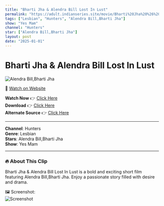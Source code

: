 ```yaml
---
title: "Bharti Jha & Alendra Bill Lost In Lust"
permalink: "https://adult.indianseries.site/movie/Bharti%20Jha%20%26%20Alendra%20Bill%20Lost%20In%20Lust"
tags: ["Lesbian", "Hunters", "Alendra Bill,Bharti Jha"]
show: "Yes Mam"
channel: "Hunters"
star: ["Alendra Bill,Bharti Jha"]
layout: post
date: "2025-01-01"
---
```


# Bharti Jha & Alendra Bill Lost In Lust

![Alendra Bill,Bharti Jha](https://shorts.desisins.com/wp-content/uploads/2024/04/Alendra-Bill-Bharti-Jha-Yes-Mam-Hunters-DesiSins.com_.jpg)

🔗 [Watch on Website](https://adult.indianseries.site/movie/Bharti%20Jha%20%26%20Alendra%20Bill%20Lost%20In%20Lust)

**Watch Now** 👉 [Click Here](https://adult.indianseries.site/movie/Bharti%20Jha%20%26%20Alendra%20Bill%20Lost%20In%20Lust)  
**Download** 👉 [Click Here](https://adult.indianseries.site/movie/Bharti%20Jha%20%26%20Alendra%20Bill%20Lost%20In%20Lust)  
**Alternate Source** 👉 [Click Here](https://adult.indianseries.site/movie/Bharti%20Jha%20%26%20Alendra%20Bill%20Lost%20In%20Lust)

---

**Channel**: Hunters  
**Genre**: Lesbian  
**Stars**: Alendra Bill,Bharti Jha  
**Show**: Yes Mam

---

### 🔥 About This Clip

Bharti Jha & Alendra Bill Lost In Lust is a bold and exciting short film featuring Alendra Bill,Bharti Jha. Enjoy a passionate story filled with desire and drama.
 
🖼️ Screenshot:  
![Screenshot](https://shorts.desisins.com/wp-content/uploads/2024/04/Alendra-Bill-Bharti-Jha-Yes-Mam-Hunters-DesiSins.com_.jpg)
